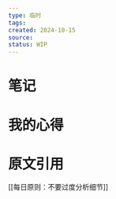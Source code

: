 ```yaml
---
type: 临时
tags: 
created: 2024-10-15
source: 
status: WIP
---
```


# 笔记


# 我的心得


# 原文引用
[[每日原则：不要过度分析细节]]